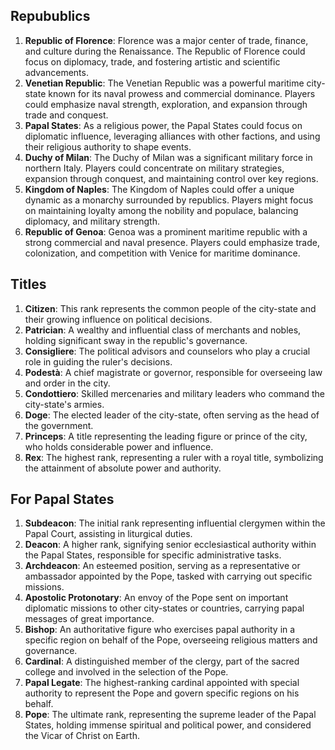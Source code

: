 ## Repubublics
1. **Republic of Florence**: Florence was a major center of trade, finance, and culture during the Renaissance. The Republic of Florence could focus on diplomacy, trade, and fostering artistic and scientific advancements.
2. **Venetian Republic**: The Venetian Republic was a powerful maritime city-state known for its naval prowess and commercial dominance. Players could emphasize naval strength, exploration, and expansion through trade and conquest.
3. **Papal States**: As a religious power, the Papal States could focus on diplomatic influence, leveraging alliances with other factions, and using their religious authority to shape events.
4. **Duchy of Milan**: The Duchy of Milan was a significant military force in northern Italy. Players could concentrate on military strategies, expansion through conquest, and maintaining control over key regions.
5. **Kingdom of Naples**: The Kingdom of Naples could offer a unique dynamic as a monarchy surrounded by republics. Players might focus on maintaining loyalty among the nobility and populace, balancing diplomacy, and military strength.
6. **Republic of Genoa**: Genoa was a prominent maritime republic with a strong commercial and naval presence. Players could emphasize trade, colonization, and competition with Venice for maritime dominance.

## Titles
1. **Citizen**: This rank represents the common people of the city-state and their growing influence on political decisions.
2. **Patrician**: A wealthy and influential class of merchants and nobles, holding significant sway in the republic's governance.
3. **Consigliere**: The political advisors and counselors who play a crucial role in guiding the ruler's decisions.
4. **Podestà**: A chief magistrate or governor, responsible for overseeing law and order in the city.
5. **Condottiero**: Skilled mercenaries and military leaders who command the city-state's armies.
6. **Doge**: The elected leader of the city-state, often serving as the head of the government.
7. **Princeps**: A title representing the leading figure or prince of the city, who holds considerable power and influence.
8. **Rex**: The highest rank, representing a ruler with a royal title, symbolizing the attainment of absolute power and authority.

## For Papal States
1. **Subdeacon**: The initial rank representing influential clergymen within the Papal Court, assisting in liturgical duties.
2. **Deacon**: A higher rank, signifying senior ecclesiastical authority within the Papal States, responsible for specific administrative tasks.
3. **Archdeacon**: An esteemed position, serving as a representative or ambassador appointed by the Pope, tasked with carrying out specific missions.
4. **Apostolic Protonotary**: An envoy of the Pope sent on important diplomatic missions to other city-states or countries, carrying papal messages of great importance.
5. **Bishop**: An authoritative figure who exercises papal authority in a specific region on behalf of the Pope, overseeing religious matters and governance.
6. **Cardinal**: A distinguished member of the clergy, part of the sacred college and involved in the selection of the Pope.
7. **Papal Legate**: The highest-ranking cardinal appointed with special authority to represent the Pope and govern specific regions on his behalf.
8. **Pope**: The ultimate rank, representing the supreme leader of the Papal States, holding immense spiritual and political power, and considered the Vicar of Christ on Earth.
